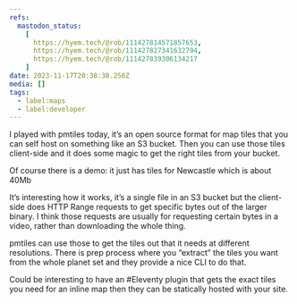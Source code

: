 ```yaml
---
refs:
  mastodon_status:
    [
      https://hyem.tech/@rob/111427814571857653,
      https://hyem.tech/@rob/111427827341632794,
      https://hyem.tech/@rob/111427839306134217
    ]
date: 2023-11-17T20:38:38.256Z
media: []
tags:
  - label:maps
  - label:developer
---
```


I played with pmtiles today, it’s an open source format for map tiles that you can self host on something like an S3 bucket. Then you can use those tiles client-side and it does some magic to get the right tiles from your bucket.

Of course there is a demo:  it just has tiles for Newcastle which is about 40Mb

It’s interesting how it works, it’s a single file in an S3 bucket but the client-side does HTTP Range requests to get specific bytes out of the larger binary. I think those requests are usually for requesting certain bytes in a video, rather than downloading the whole thing.

pmtiles can use those to get the tiles out that it needs at different resolutions. There is prep process where you “extract” the tiles you want from the whole planet set and they provide a nice CLI to do that.

Could be interesting to have an #Eleventy plugin that gets the exact tiles you need for an inline map then they can be statically hosted with your site.
